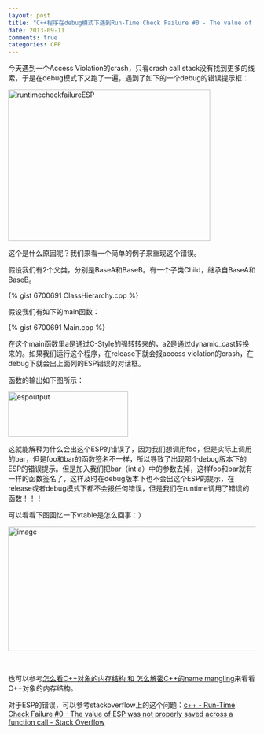 ```yaml
---
layout: post
title: "C++程序在debug模式下遇到Run-Time Check Failure #0 - The value of ESP was not properly saved across a function call问题"
date: 2013-09-11
comments: true
categories: CPP
---
```

<p>今天遇到一个Access Violation的crash，只看crash call stack没有找到更多的线索，于是在debug模式下又跑了一遍，遇到了如下的一个debug的错误提示框：</p>  <p><a href="http://images.cnitblog.com/blog/163228/201309/11150255-8d44d6fb8f3942dc925c47a4f4291b2b.png"><img title="runtimecheckfailureESP" style="border-top: 0px; border-right: 0px; background-image: none; border-bottom: 0px; padding-top: 0px; padding-left: 0px; border-left: 0px; display: inline; padding-right: 0px" border="0" alt="runtimecheckfailureESP" src="http://images.cnitblog.com/blog/163228/201309/11150257-27be9445885646ac853bf1e6c3ea0861.png" width="411" height="308" /></a></p>  <p>这个是什么原因呢？我们来看一个简单的例子来重现这个错误。</p>  <p>假设我们有2个父类，分别是BaseA和BaseB。有一个子类Child，继承自BaseA和BaseB。</p> 

{% gist 6700691 ClassHierarchy.cpp %}

<p>假设我们有如下的main函数：</p>

{% gist 6700691 Main.cpp %}


<p>在这个main函数里a是通过C-Style的强转转来的，a2是通过dynamic_cast转换来的。如果我们运行这个程序，在release下就会报access violation的crash，在debug下就会出上面列的ESP错误的对话框。</p>

<p>函数的输出如下图所示：</p>

<p><a href="http://images.cnitblog.com/blog/163228/201309/11150258-615ef9ad31c64a598c35bb7adc170bde.png"><img title="espoutput" style="border-top: 0px; border-right: 0px; background-image: none; border-bottom: 0px; padding-top: 0px; padding-left: 0px; border-left: 0px; display: inline; padding-right: 0px" border="0" alt="espoutput" src="http://images.cnitblog.com/blog/163228/201309/11150300-fbca0f8bad97479ab07bd8d0d53b6e08.png" width="244" height="92" /></a></p>

<p>这就能解释为什么会出这个ESP的错误了，因为我们想调用foo，但是实际上调用的bar，但是foo和bar的函数签名不一样，所以导致了出现那个debug版本下的ESP的错误提示。但是加入我们把bar（int a）中的参数去掉，这样foo和bar就有一样的函数签名了，这样及时在debug版本下也不会出这个ESP的提示，在release或者debug模式下都不会报任何错误，但是我们在runtime调用了错误的函数！！！</p>

<p>可以看看下图回忆一下vtable是怎么回事：）</p>

<p><a href="http://images.cnitblog.com/blog/163228/201309/11150301-4e8c130427464fc7ba196fb2f84f13c6.png"><img title="image" style="border-top: 0px; border-right: 0px; background-image: none; border-bottom: 0px; padding-top: 0px; padding-left: 0px; border-left: 0px; display: inline; padding-right: 0px" border="0" alt="image" src="http://images.cnitblog.com/blog/163228/201309/11150303-2008ada2678c49a5a1c1052b06dc916f.png" width="621" height="253" /></a></p>

<p>&#160;</p>

也可以参考[怎么看C++对象的内存结构 和 怎么解密C++的name mangling](http://fresky.github.io/blog/2012/12/23/how-to-dump-cpp-objects-memory-layout-and-crack-name-mangling/)来看看C++对象的内存结构。

<p>对于ESP的错误，可以参考stackoverflow上的这个问题：<a href="http://stackoverflow.com/questions/8626160/run-time-check-failure-0-the-value-of-esp-was-not-properly-saved-across-a-fun">c++ - Run-Time Check Failure #0 - The value of ESP was not properly saved across a function call - Stack Overflow</a></p>